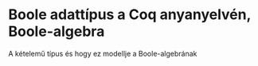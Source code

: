 # Boole adattípus a Coq anyanyelvén, Boole-algebra

A kételemű típus és hogy ez modellje a Boole-algebrának 

